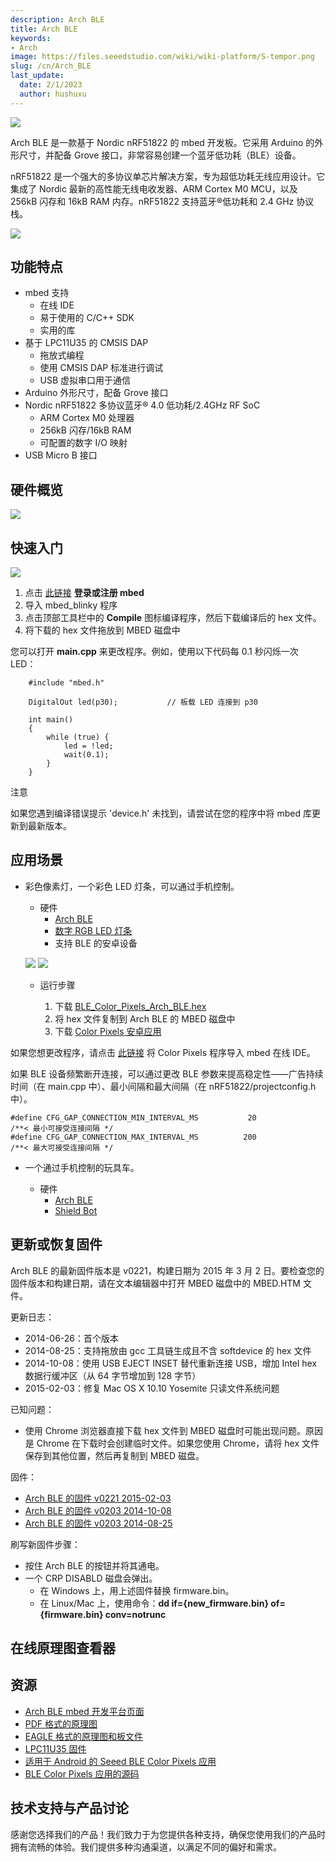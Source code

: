 ```yaml
---
description: Arch BLE
title: Arch BLE
keywords:
- Arch
image: https://files.seeedstudio.com/wiki/wiki-platform/S-tempor.png
slug: /cn/Arch_BLE
last_update:
  date: 2/1/2023
  author: hushuxu
---
```


![](https://files.seeedstudio.com/wiki/Arch_BLE/img/Arch_BLE.jpg)

Arch BLE 是一款基于 Nordic nRF51822 的 mbed 开发板。它采用 Arduino 的外形尺寸，并配备 Grove 接口，非常容易创建一个蓝牙低功耗（BLE）设备。

nRF51822 是一个强大的多协议单芯片解决方案，专为超低功耗无线应用设计。它集成了 Nordic 最新的高性能无线电收发器、ARM Cortex M0 MCU，以及 256kB 闪存和 16kB RAM 内存。nRF51822 支持蓝牙®低功耗和 2.4 GHz 协议栈。

[![](https://files.seeedstudio.com/wiki/common/Get_One_Now_Banner.png)](https://www.seeedstudio.com/Arch-BLE-p-1998.html)

功能特点
--------

-   mbed 支持
    -  在线 IDE
    -  易于使用的 C/C++ SDK
    -  实用的库
-   基于 LPC11U35 的 CMSIS DAP
    -  拖放式编程
    -  使用 CMSIS DAP 标准进行调试
    -  USB 虚拟串口用于通信
-   Arduino 外形尺寸，配备 Grove 接口
-   Nordic nRF51822 多协议蓝牙® 4.0 低功耗/2.4GHz RF SoC
    -  ARM Cortex M0 处理器
    -  256kB 闪存/16kB RAM
    -  可配置的数字 I/O 映射
-   USB Micro B 接口

硬件概览
------

![](https://files.seeedstudio.com/wiki/Arch_BLE/img/Arch_BLE_Pinout.png)

快速入门
-----------

![](https://files.seeedstudio.com/wiki/Arch_BLE/img/Get_started_with_mbed.png)

1.  点击 [此链接](https://developer.mbed.org/compiler/#import:/teams/mbed/code/mbed_blinky/;platform:Seeed-Arch-BLE) **登录或注册 mbed**
2.  导入 mbed_blinky 程序
3.  点击顶部工具栏中的 **Compile** 图标编译程序，然后下载编译后的 hex 文件。
4.  将下载的 hex 文件拖放到 MBED 磁盘中

您可以打开 **main.cpp** 来更改程序。例如，使用以下代码每 0.1 秒闪烁一次 LED：
```
    #include "mbed.h"

    DigitalOut led(p30);           // 板载 LED 连接到 p30

    int main()
    {
        while (true) {
            led = !led;
            wait(0.1);
        }
    }
```

<div className="admonition note">
  <p className="admonition-title">注意</p>
  <p>如果您遇到编译错误提示 'device.h' 未找到，请尝试在您的程序中将 mbed 库更新到最新版本。</p>
</div>

应用场景
------------

-  彩色像素灯，一个彩色 LED 灯条，可以通过手机控制。

    *  硬件
        -  [Arch BLE](https://www.seeedstudio.com/depot/Arch-BLE-p-1998.html?cPath=19_21)
        -  [数字 RGB LED 灯条](https://www.seeedstudio.com/depot/Digital-RGB-LED-FlexiStrip-30-LED-1-Meter-p-1665.html)
        -  支持 BLE 的安卓设备

    ![](https://files.seeedstudio.com/wiki/Arch_BLE/img/Ble_color_pixels_bb.png)
    ![](https://files.seeedstudio.com/wiki/Arch_BLE/img/Color_pixels_app.png)


    *  运行步骤

        1.  下载 [BLE_Color_Pixels_Arch_BLE.hex](http://tangram.qiniudn.com/BLE_Color_Pixels_ARCH_BLE.hex)
        2.  将 hex 文件复制到 Arch BLE 的 MBED 磁盘中
        3.  下载 [Color Pixels 安卓应用](http://tangram.qiniudn.com/seeed_ble_color_pixels.apk)

如果您想更改程序，请点击 [此链接](https://mbed.org/compiler/#import:/teams/Seeed/code/BLE_Color_Pixels/;platform:Seeed-Arch-BLE) 将 Color Pixels 程序导入 mbed 在线 IDE。

如果 BLE 设备频繁断开连接，可以通过更改 BLE 参数来提高稳定性——广告持续时间（在 main.cpp 中）、最小间隔和最大间隔（在 nRF51822/projectconfig.h 中）。

```
#define CFG_GAP_CONNECTION_MIN_INTERVAL_MS           20                     /**< 最小可接受连接间隔 */
#define CFG_GAP_CONNECTION_MAX_INTERVAL_MS          200                     /**< 最大可接受连接间隔 */
```

-  一个通过手机控制的玩具车。

    *  硬件
        -  [Arch BLE](https://www.seeedstudio.com/depot/Arch-BLE-p-1998.html?cPath=19_21)
        -  [Shield Bot](https://www.seeedstudio.com/Shield-Bot-p-1380.html)

更新或恢复固件
--------------------------

Arch BLE 的最新固件版本是 v0221，构建日期为 2015 年 3 月 2 日。要检查您的固件版本和构建日期，请在文本编辑器中打开 MBED 磁盘中的 MBED.HTM 文件。

更新日志：

-   2014-06-26：首个版本
-   2014-08-25：支持拖放由 gcc 工具链生成且不含 softdevice 的 hex 文件
-   2014-10-08：使用 USB EJECT INSET 替代重新连接 USB，增加 Intel hex 数据行缓冲区（从 64 字节增加到 128 字节）
-   2015-02-03：修复 Mac OS X 10.10 Yosemite 只读文件系统问题

已知问题：

-   使用 Chrome 浏览器直接下载 hex 文件到 MBED 磁盘时可能出现问题。原因是 Chrome 在下载时会创建临时文件。如果您使用 Chrome，请将 hex 文件保存到其他位置，然后再复制到 MBED 磁盘。

固件：

-   [Arch BLE 的固件 v0221 2015-02-03](https://developer.mbed.org/media/uploads/yihui/arch_ble_interface_v221_20150203_2.bin)
-   [Arch BLE 的固件 v0203 2014-10-08](https://developer.mbed.org/media/uploads/yihui/lpc11u35_nrf51822_if_mbed_v203_20141008.bin)
-   [Arch BLE 的固件 v0203 2014-08-25](https://developer.mbed.org/media/uploads/yihui/lpc11u35_nrf51822_if_mbed_v203_20140825.bin)

刷写新固件步骤：

-   按住 Arch BLE 的按钮并将其通电。
-   一个 CRP DISABLD 磁盘会弹出。
    -   在 Windows 上，用上述固件替换 firmware.bin。
    -   在 Linux/Mac 上，使用命令：**dd if=\{new_firmware.bin\} of=\{firmware.bin\} conv=notrunc**

## 在线原理图查看器

<div class="altium-ecad-viewer" data-project-src="https://files.seeedstudio.com/wiki/Arch_BLE/res/Arch_BLE_v1.0_Eagle.zip" style={{borderRadius: '0px 0px 4px 4px', height: 500, borderStyle: 'solid', borderWidth: 1, borderColor: 'rgb(241, 241, 241)', overflow: 'hidden', maxWidth: 1280, maxHeight: 700, boxSizing: 'border-box'}}>
</div>

资源
---------

-   [Arch BLE mbed 开发平台页面](https://developer.mbed.org/platforms/Seeed-Arch-BLE/)
-   [PDF 格式的原理图](https://files.seeedstudio.com/wiki/Arch_BLE/res/Arch_BLE_v1.0_pdf.pdf)
-   [EAGLE 格式的原理图和板文件](https://files.seeedstudio.com/wiki/Arch_BLE/res/Arch_BLE_v1.0_Eagle.zip)
-   [LPC11U35 固件](https://files.seeedstudio.com/wiki/Arch_BLE/res/Lpc11u35_nrf51822_if_mbed.bin.zip)
-   [适用于 Android 的 Seeed BLE Color Pixels 应用](http://tangram.qiniudn.com/seeed_ble_color_pixels.apk)
-   [BLE Color Pixels 应用的源码](https://github.com/Seeed-Studio/ble_color_pixels)

<!-- 此 Markdown 文件来源于 https://www.seeedstudio.com/wiki/Arch_BLE -->

## 技术支持与产品讨论

感谢您选择我们的产品！我们致力于为您提供各种支持，确保您使用我们的产品时拥有流畅的体验。我们提供多种沟通渠道，以满足不同的偏好和需求。

<div class="button_tech_support_container">
<a href="https://forum.seeedstudio.com/" class="button_forum"></a> 
<a href="https://www.seeedstudio.com/contacts" class="button_email"></a>
</div>

<div class="button_tech_support_container">
<a href="https://discord.gg/eWkprNDMU7" class="button_discord"></a> 
<a href="https://github.com/Seeed-Studio/wiki-documents/discussions/69" class="button_discussion"></a>
</div>